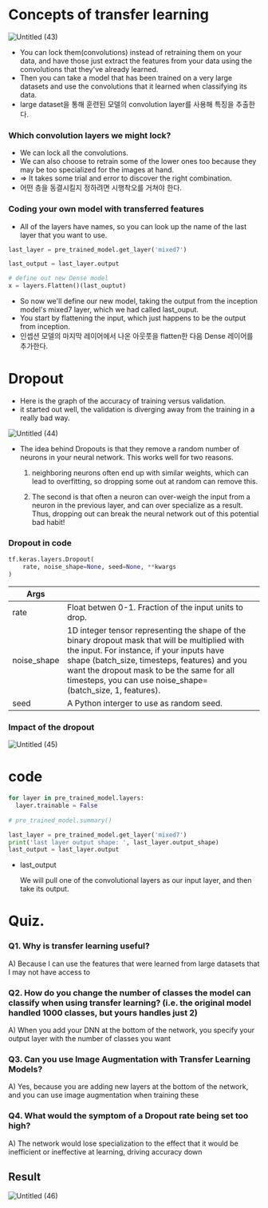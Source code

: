 # Concepts of transfer learning

![Untitled (43)](https://user-images.githubusercontent.com/71035113/150965310-559489f8-42be-441d-932e-ded760c36977.png)

- You can lock them(convolutions) instead of retraining them on your data, and have those just extract the features from your data using the convolutions that they've already learned.
- Then you can take a model that has been trained on a very large datasets and use the convolutions that it learned when classifying its data.
- large dataset을 통해 훈련된 모델의 convolution layer를 사용해 특징을 추출한다.

### Which convolution layers we might lock?

- We can lock all the convolutions.
- We can also choose to retrain some of the lower ones too because they may be too specialized for the images at hand.
- ⇒ It takes some trial and error to discover the right combination.
- 어떤 층을 동결시킬지 정하려면 시행착오를 거쳐야 한다.

### Coding your own model with transferred features

- All of the layers have names, so you can look up the name of the last layer that you want to use.

```python
last_layer = pre_trained_model.get_layer('mixed7')

last_output = last_layer.output

# define out new Dense model
x = layers.Flatten()(last_ouptut)
```

- So now we'll define our new model, taking the output from the inception model's mixed7 layer, which we had called last_ouput.
- You start by flattening the input, which just happens to be the output from inception.
- 인셉션 모델의 마지막 레이어에서 나온 아웃풋을 flatten한 다음 Dense 레이어를 추가한다.

# Dropout

- Here is the graph of the accuracy of training versus validation.
- it started out well, the validation is diverging away from the training in a really bad way.

![Untitled (44)](https://user-images.githubusercontent.com/71035113/150965321-3cbf3ec9-33c0-44fb-b907-c512fa6d9558.png)

- The idea behind Dropouts is that they remove a random number of neurons in your neural network. This works well for two reasons.
    
    1) neighboring neurons often end up with similar weights, which can lead to overfitting, so dropping some out at random can remove this.
    
    2) The second is that often a neuron can over-weigh the input from a neuron in the previous layer, and can over specialize as a result. Thus, dropping out can break the neural network out of this potential bad habit!
    

### Dropout in code

```python
tf.keras.layers.Dropout(
    rate, noise_shape=None, seed=None, **kwargs
)
```

| Args |  |
| --- | --- |
| rate | Float betwen 0-1. Fraction of the input units to drop. |
| noise_shape | 1D integer tensor representing the shape of the binary dropout mask that will be multiplied with the input. For instance, if your inputs have shape (batch_size, timesteps, features) and you want the dropout mask to be the same for all timesteps, you can use noise_shape=(batch_size, 1, features). |
| seed | A Python interger to use as random seed. |

### Impact of the dropout

![Untitled (45)](https://user-images.githubusercontent.com/71035113/150965322-7eb5e80e-ad96-408a-bd02-7effe45c72b8.png)

# code

```python
for layer in pre_trained_model.layers:
  layer.trainable = False
  
# pre_trained_model.summary()

last_layer = pre_trained_model.get_layer('mixed7')
print('last layer output shape: ', last_layer.output_shape)
last_output = last_layer.output
```

- last_output
    
    We will pull one of the convolutional layers as our input layer, and then take its output.
    

# Quiz.

### Q1. Why is transfer learning useful?

A) Because I can use the features that were learned from large datasets that I may not have access to

### Q2. How do you change the number of classes the model can classify when using transfer learning? (i.e. the original model handled 1000 classes, but yours handles just 2)

A) When you add your DNN at the bottom of the network, you specify your output layer with the number of classes you want

### Q3. Can you use Image Augmentation with Transfer Learning Models?

A) Yes, because you are adding new layers at the bottom of the network, and you can use image augmentation when training these

### Q4. What would the symptom of a Dropout rate being set too high?

A) The network would lose specialization to the effect that it would be inefficient or ineffective at learning, driving accuracy down

## Result

![Untitled (46)](https://user-images.githubusercontent.com/71035113/150965326-c3a1c39c-2e12-4e80-af26-12daf8a7d519.png)
